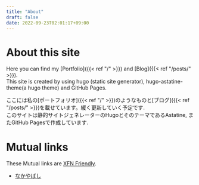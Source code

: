 ```yaml
---
title: "About"
draft: false
date: 2022-09-23T02:01:17+09:00
---
```

# About this site
Here you can find my [Portfolio]({{< ref "/" >}}) and [Blog]({{< ref "/posts/" >}}).  
This site is created by using hugo (static site generator), hugo-astatine-theme(a hugo theme) and GitHub Pages.

ここには私の[ポートフォリオ]({{< ref "/" >}})のようなものと[ブログ]({{< ref "/posts/" >}})を載せています。緩く更新していく予定です.   
このサイトは静的サイトジェネレーターのHugoとそのテーマであるAstatine, またGitHub Pagesで作成しています.

# Mutual links
These Mutual links are [XFN Friendly](http://gmpg.org/xfn).  

- <a href="https://eniehack.net/~eniehack/" rel="friend met">なかやばし</a>